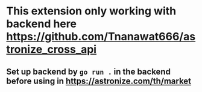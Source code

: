 # This extension only working with backend here https://github.com/Tnanawat666/astronize_cross_api
## Set up backend by `go run .` in the backend before using in https://astronize.com/th/market
